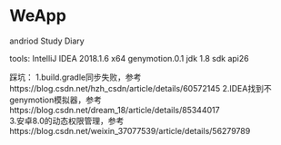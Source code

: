 # WeApp
andriod Study Diary

tools:
IntelliJ IDEA 2018.1.6 x64
genymotion.0.1
jdk 1.8
sdk api26

踩坑：
1.build.gradle同步失败，参考https://blog.csdn.net/hzh_csdn/article/details/60572145
2.IDEA找到不genymotion模拟器，参考https://blog.csdn.net/dream_18/article/details/85344017           
3.安卓8.0的动态权限管理，参考https://blog.csdn.net/weixin_37077539/article/details/56279789
